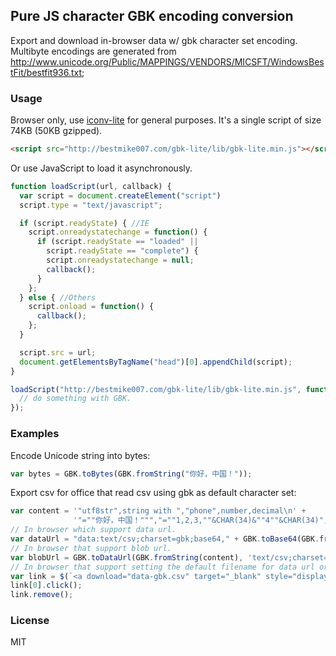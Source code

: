 ## Pure JS character GBK encoding conversion

Export and download in-browser data w/ gbk character set encoding. Multibyte encodings are generated from http://www.unicode.org/Public/MAPPINGS/VENDORS/MICSFT/WindowsBestFit/bestfit936.txt;

### Usage

Browser only, use [iconv-lite](https://github.com/ashtuchkin/iconv-lite) for general purposes. It's a single script of size 74KB (50KB gzipped).

```html
<script src="http://bestmike007.com/gbk-lite/lib/gbk-lite.min.js"></script>
```

Or use JavaScript to load it asynchronously.

```js
function loadScript(url, callback) {
  var script = document.createElement("script")
  script.type = "text/javascript";

  if (script.readyState) { //IE
    script.onreadystatechange = function() {
      if (script.readyState == "loaded" ||
        script.readyState == "complete") {
        script.onreadystatechange = null;
        callback();
      }
    };
  } else { //Others
    script.onload = function() {
      callback();
    };
  }

  script.src = url;
  document.getElementsByTagName("head")[0].appendChild(script);
}

loadScript("http://bestmike007.com/gbk-lite/lib/gbk-lite.min.js", function() {
  // do something with GBK.
});
```

### Examples

Encode Unicode string into bytes:

```js
var bytes = GBK.toBytes(GBK.fromString("你好，中国！"));
```

Export csv for office that read csv using gbk as default character set:

```js
var content = '"utf8str",string with ","phone",number,decimal\n' +
              '"=""你好，中国！""","=""1,2,3,""&CHAR(34)&""4""&CHAR(34)","=""13800138000""",123,1.23';
// In browser which support data url.
var dataUrl = "data:text/csv;charset=gbk;base64," + GBK.toBase64(GBK.fromString(content));
// In browser that support blob url.
var blobUrl = GBK.toDataUrl(GBK.fromString(content), 'text/csv;charset=gbk');
// In browser that support setting the default filename for data url or blob url, e.g. Chrome, Firefox.
var link = $(`<a download="data-gbk.csv" target="_blank" style="display:none">Export CSV in GBK</a>`).attr('href', dataUrl || bloblUrl).appendTo('body');
link[0].click();
link.remove();
```

### License

MIT
